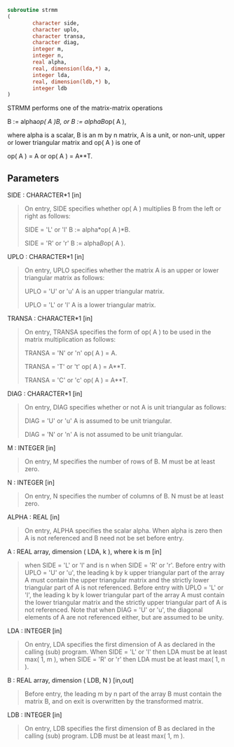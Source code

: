 ```fortran
subroutine strmm
(
        character side,
        character uplo,
        character transa,
        character diag,
        integer m,
        integer n,
        real alpha,
        real, dimension(lda,*) a,
        integer lda,
        real, dimension(ldb,*) b,
        integer ldb
)
```

STRMM  performs one of the matrix-matrix operations

B := alpha*op( A )*B,   or   B := alpha*B*op( A ),

where  alpha  is a scalar,  B  is an m by n matrix,  A  is a unit, or
non-unit,  upper or lower triangular matrix  and  op( A )  is one  of

op( A ) = A   or   op( A ) = A**T.

## Parameters
SIDE : CHARACTER*1 [in]
> On entry,  SIDE specifies whether  op( A ) multiplies B from
> the left or right as follows:
> 
> SIDE = 'L' or 'l'   B := alpha*op( A )*B.
> 
> SIDE = 'R' or 'r'   B := alpha*B*op( A ).

UPLO : CHARACTER*1 [in]
> On entry, UPLO specifies whether the matrix A is an upper or
> lower triangular matrix as follows:
> 
> UPLO = 'U' or 'u'   A is an upper triangular matrix.
> 
> UPLO = 'L' or 'l'   A is a lower triangular matrix.

TRANSA : CHARACTER*1 [in]
> On entry, TRANSA specifies the form of op( A ) to be used in
> the matrix multiplication as follows:
> 
> TRANSA = 'N' or 'n'   op( A ) = A.
> 
> TRANSA = 'T' or 't'   op( A ) = A**T.
> 
> TRANSA = 'C' or 'c'   op( A ) = A**T.

DIAG : CHARACTER*1 [in]
> On entry, DIAG specifies whether or not A is unit triangular
> as follows:
> 
> DIAG = 'U' or 'u'   A is assumed to be unit triangular.
> 
> DIAG = 'N' or 'n'   A is not assumed to be unit
> triangular.

M : INTEGER [in]
> On entry, M specifies the number of rows of B. M must be at
> least zero.

N : INTEGER [in]
> On entry, N specifies the number of columns of B.  N must be
> at least zero.

ALPHA : REAL [in]
> On entry,  ALPHA specifies the scalar  alpha. When  alpha is
> zero then  A is not referenced and  B need not be set before
> entry.

A : REAL array, dimension ( LDA, k ), where k is m [in]
> when  SIDE = 'L' or 'l'  and is  n  when  SIDE = 'R' or 'r'.
> Before entry  with  UPLO = 'U' or 'u',  the  leading  k by k
> upper triangular part of the array  A must contain the upper
> triangular matrix  and the strictly lower triangular part of
> A is not referenced.
> Before entry  with  UPLO = 'L' or 'l',  the  leading  k by k
> lower triangular part of the array  A must contain the lower
> triangular matrix  and the strictly upper triangular part of
> A is not referenced.
> Note that when  DIAG = 'U' or 'u',  the diagonal elements of
> A  are not referenced either,  but are assumed to be  unity.

LDA : INTEGER [in]
> On entry, LDA specifies the first dimension of A as declared
> in the calling (sub) program.  When  SIDE = 'L' or 'l'  then
> LDA  must be at least  max( 1, m ),  when  SIDE = 'R' or 'r'
> then LDA must be at least max( 1, n ).

B : REAL array, dimension ( LDB, N ) [in,out]
> Before entry,  the leading  m by n part of the array  B must
> contain the matrix  B,  and  on exit  is overwritten  by the
> transformed matrix.

LDB : INTEGER [in]
> On entry, LDB specifies the first dimension of B as declared
> in  the  calling  (sub)  program.   LDB  must  be  at  least
> max( 1, m ).

